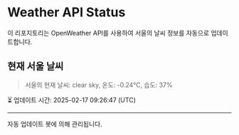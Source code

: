 
# Weather API Status

이 리포지토리는 OpenWeather API를 사용하여 서울의 날씨 정보를 자동으로 업데이트합니다.

## 현재 서울 날씨
> 서울의 현재 날씨: clear sky, 온도: -0.24°C, 습도: 37%

⏳ 업데이트 시간: 2025-02-17 09:26:47 (UTC)

---
자동 업데이트 봇에 의해 관리됩니다.
